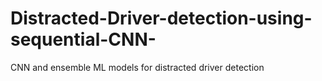 # Distracted-Driver-detection-using-sequential-CNN-
CNN and ensemble ML models for distracted driver detection
